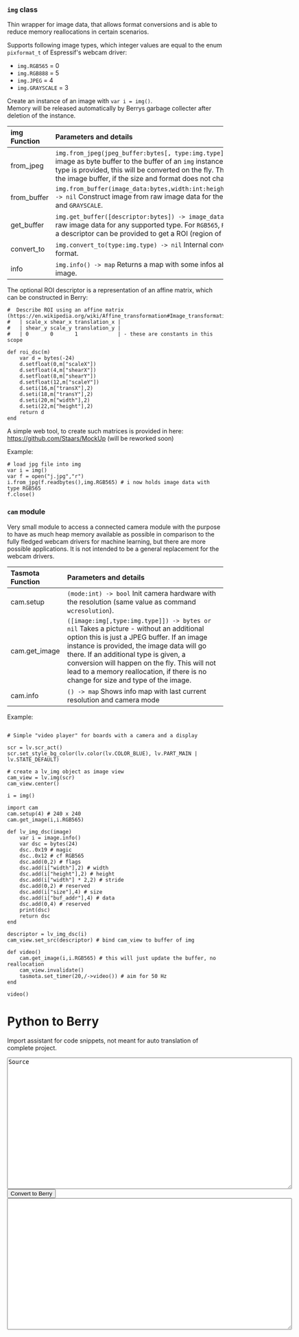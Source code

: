 ### `img` class

Thin wrapper for image data, that allows format conversions and is able to reduce memory reallocations in certain scenarios.  
  
Supports following image types, which integer values are equal to the enum `pixformat_t` of Espressif's webcam driver:  
- `img.RGB565`      = 0  
- `img.RGB888`      = 5  
- `img.JPEG`        = 4  
- `img.GRAYSCALE`   = 3  

Create an instance of an image with `var i = img()`.  
Memory will be released automatically by Berrys garbage collecter after deletion of the instance.  

img Function|Parameters and details
:---|:---
from_jpeg|`img.from_jpeg(jpeg_buffer:bytes[, type:img.type]) -> nil` Copy JPEG image as byte buffer to the buffer of an `img` instance. If optional image type is provided, this will be converted on the fly. This will not reallocate the image buffer, if the size and format does not change.
from_buffer|`img.from_buffer(image_data:bytes,width:int:height:int,type:img.type) -> nil` Construct image from raw image data for the types `RGB565`, `RGB888` and `GRAYSCALE`.
get_buffer|`img.get_buffer([descriptor:bytes]) -> image_data:bytes` Returns the raw image data for any supported type. For `RGB565`, `RGB888` and `GRAYSCALE` a descriptor can be provided to get a ROI (region of interest).
convert_to|`img.convert_to(type:img.type) -> nil` Internal conversion of the image format.
info|`img.info() -> map` Returns a map with some infos about the current image.
  
The optional ROI descriptor is a representation of an affine matrix, which can be constructed in Berry:
```berry
#  Describe ROI using an affine matrix (https://en.wikipedia.org/wiki/Affine_transformation#Image_transformation)
#   | scale_x shear_x translation_x |
#   | shear_y scale_y translation_y |
#   | 0	      0       1             | - these are constants in this scope
  
def roi_dsc(m)
    var d = bytes(-24)
    d.setfloat(0,m["scaleX"])
    d.setfloat(4,m["shearX"])
    d.setfloat(8,m["shearY"])
    d.setfloat(12,m["scaleY"])
    d.seti(16,m["transX"],2)
    d.seti(18,m["transY"],2)
    d.seti(20,m["width"],2)
    d.seti(22,m["height"],2)
    return d
end
```
A simple web tool, to create such matrices is provided in here:  https://github.com/Staars/MockUp (will be reworked soon)
  
Example:
```berry
# load jpg file into img
var i = img()
var f = open("j.jpg","r")
i.from_jpg(f.readbytes(),img.RGB565) # i now holds image data with type RGB565
f.close()
```

### `cam` module

Very small module to access a connected camera module with the purpose to have as much heap memory available as possible in comparison to the fully fledged webcam drivers for machine learning, but there are more possible applications. It is not intended to be a general replacement for the webcam drivers.
  
Tasmota Function|Parameters and details
:---|:---
cam.setup|`(mode:int) -> bool` Init camera hardware with the resolution (same value as command `wcresolution`).
cam.get_image|`([image:img[,type:img.type]]) -> bytes or nil` Takes a picture - without an additional option this is just a JPEG buffer. If an image instance is provided, the image data will go there. If an additional type is given, a conversion will happen on the fly. This will not lead to a memory reallocation, if there is no change for size and type of the image.
cam.info|`() -> map` Shows info map with last current resolution and camera mode 

Example:  

``` berry

# Simple "video player" for boards with a camera and a display

scr = lv.scr_act()
scr.set_style_bg_color(lv.color(lv.COLOR_BLUE), lv.PART_MAIN | lv.STATE_DEFAULT)

# create a lv_img object as image view
cam_view = lv.img(scr)
cam_view.center()

i = img()

import cam
cam.setup(4) # 240 x 240
cam.get_image(i,i.RGB565)

def lv_img_dsc(image)
    var i = image.info()
    var dsc = bytes(24)
    dsc..0x19 # magic
    dsc..0x12 # cf RGB565
    dsc.add(0,2) # flags
    dsc.add(i["width"],2) # width
    dsc.add(i["height"],2) # height
    dsc.add(i["width"] * 2,2) # stride
    dsc.add(0,2) # reserved
    dsc.add(i["size"],4) # size
    dsc.add(i["buf_addr"],4) # data
    dsc.add(0,4) # reserved
    print(dsc)
    return dsc
end

descriptor = lv_img_dsc(i)
cam_view.set_src(descriptor) # bind cam_view to buffer of img

def video()
    cam.get_image(i,i.RGB565) # this will just update the buffer, no reallocation
    cam_view.invalidate()
    tasmota.set_timer(20,/->video()) # aim for 50 Hz
end

video()
```
  
  
# Python to Berry  
  
Import assistant for code snippets, not meant for auto translation of complete project.  
  
<script src="../extra_javascript/python2berry.js"></script>

<textarea name="python_src" id="python_src" rows="20" cols="80">Source
</textarea>

<br>
<button onclick="python2berry()" class="md-button">Convert to Berry</button>
<br>


<textarea name="berry_src" id="berry_src" rows="20" cols="80">
</textarea>

